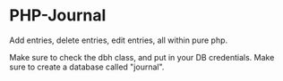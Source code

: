 # PHP-Journal
Add entries, delete entries, edit entries, all within pure php.


Make sure to check the dbh class, and put in your DB credentials. 
Make sure to create a database called "journal".
